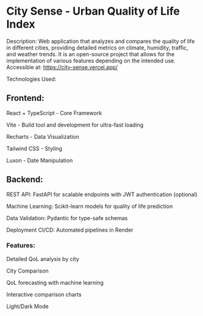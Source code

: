 # City Sense - Urban Quality of Life Index

Description: Web application that analyzes and compares the quality of life in different cities, providing detailed metrics on climate, humidity, traffic, and weather trends.
It is an open-source project that allows for the implementation of various features depending on the intended use. Accessible at: https://city-sense.vercel.app/

Technologies Used:

## Frontend:
React + TypeScript - Core Framework

Vite - Build tool and development for ultra-fast loading

Recharts - Data Visualization

Tailwind CSS - Styling

Luxon - Date Manipulation

## Backend:
REST API: FastAPI for scalable endpoints with JWT authentication (optional)

Machine Learning: Scikit-learn models for quality of life prediction

Data Validation: Pydantic for type-safe schemas

Deployment CI/CD: Automated pipelines in Render

### Features:

Detailed QoL analysis by city

City Comparison

QoL forecasting with machine learning

Interactive comparison charts

Light/Dark Mode
